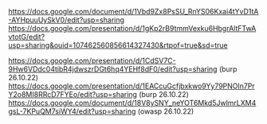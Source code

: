 https://docs.google.com/document/d/1Vbd9Zx8PsSU_RnYS06Kxai4tYvD1tA-AYHpuuUySkV0/edit?usp=sharing
https://docs.google.com/presentation/d/1gKp2rB9tmmVexku6HbgrAltFTwAvtotG/edit?usp=sharing&ouid=107462560856614327430&rtpof=true&sd=true
  
 https://docs.google.com/presentation/d/1CdSV7C-9Hw6VDdc04tibR4jdwszrDGt6hq4YEHf8dF0/edit?usp=sharing (burp 26.10.22) https://docs.google.com/presentation/d/1EACcuGcfjbxkwo9Yy79PNOln7PrY2o8MI8RRcD7FYEo/edit?usp=sharing (burp 26.10.22) https://docs.google.com/document/d/18V8ySNY_neYOT6Mkd5JwlmrLXM4gsL-7KPuQM7siWY4/edit?usp=sharing (owasp 26.10.22)
